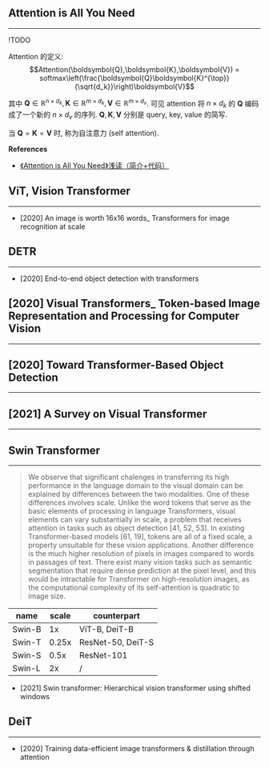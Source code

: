 ## Attention is All You Need
---
!TODO

Attention 的定义: 
$$Attention(\boldsymbol{Q},\boldsymbol{K},\boldsymbol{V}) = softmax\left(\frac{\boldsymbol{Q}\boldsymbol{K}^{\top}}{\sqrt{d_k}}\right)\boldsymbol{V}$$

其中 $\boldsymbol{Q}\in\mathbb{R}^{n\times d_k}, \boldsymbol{K}\in\mathbb{R}^{m\times d_k}, \boldsymbol{V}\in\mathbb{R}^{m\times d_v}$. 可见 attention 将 $n\times d_k$ 的 $\boldsymbol{Q}$ 编码成了一个新的 $n\times d_v$ 的序列. $\boldsymbol{Q},\boldsymbol{K},\boldsymbol{V}$ 分别是 query, key, value 的简写.

当 $\boldsymbol{Q} = \boldsymbol{K} = \boldsymbol{V}$ 时, 称为自注意力 (self attention).

**References**
- [《Attention is All You Need》浅读（简介+代码）](https://kexue.fm/archives/4765)


## ViT, Vision Transformer
---
- [2020] An image is worth 16x16 words_ Transformers for image recognition at scale

## DETR
---
- [2020] End-to-end object detection with transformers

## [2020] Visual Transformers_ Token-based Image Representation and Processing for Computer Vision
---

## [2020] Toward Transformer-Based Object Detection
---

## [2021] A Survey on Visual Transformer
---

## Swin Transformer
---
> We observe that significant chalenges in transferring its high performance in the language domain to the visual domain can be explained by differences between the two modalities. One of these differences involves scale. Unlike the word tokens that serve as the basic elements of processing in language Transformers, visual elements can vary substantially in scale, a problem that receives attention in tasks such as object detection [41, 52, 53]. In existing Transformer-based models [61, 19], tokens are all of a fixed scale, a property unsuitable for these vision applications. Another difference is the much higher resolution of pixels in images compared to words in passages of text. There exist many vision tasks such as semantic segmentation that require dense prediction at the pixel level, and this would be intractable for Transformer on high-resolution images, as the computational complexity of its self-attention is quadratic to image size.

name   | scale | counterpart
-------|-------|--------
Swin-B | 1x    | ViT-B, DeiT-B
Swin-T | 0.25x | ResNet-50, DeiT-S
Swin-S | 0.5x  | ResNet-101
Swin-L | 2x    | /


- [2021] Swin transformer: Hierarchical vision transformer using shifted windows

## DeiT
---
- [2020] Training data-efficient image transformers & distillation through attention
